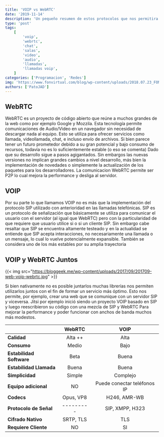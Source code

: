 ```yaml
---
title: 'VOIP vs WebRTC'
date: '2019-11-14'
description: 'Un pequeño resumen de estos protocolos que nos permitira tomar una decicion'
type: 'post'
tags:
    [
        'voip',
        'webrtc',
        'chat',
        'salas',
        'video',
        'audio',
        'llamadas',
        'llamadas voip',
    ]
categories: ['Programacion', 'Redes']
img: 'https://www.fonvirtual.com/blog/wp-content/uploads/2018.07.23_FON_EN_fonvirtual_WebRTC-vs-SIP-what-is-the-difference1_KS.jpg'
authors: ['PatoJAD']
---
```


## WebRTC

WebRTC es un proyecto de código abierto que reúne a muchos grandes de la web como por ejemplo Google y Mozzila. Esta tecnología permite comunicaciones de Audio/Video en un navegador sin necesidad de descargar nada al equipo. Esto se utiliza para ofrecer servicios como llamada, videollamada, chat, e incluso envío de archivos. Si bien parece tener un futuro prometedor debido a su gran potencial y bajo consumo de recursos, todavía no es lo suficientemente estable (o eso se comenta) Dado que su desarrollo sigue a pasos agigantados. Sin embargos las nuevas versiones no implican grandes cambios a nivel desarrollo, más bien la implementación de novedades o simplemente la actualización de los paquetes para los desarrolladores. La comunicacion WebRTC permite ser P2P lo cual mejora la performance y desliga al servidor.

## VOIP

Por su parte lo que llamamos VOIP no es más que la implementación del protocolo SIP utilizado con anterioridad en las llamadas telefónicas. SIP es un protocolo de señalización que básicamente se utiliza para comunicar el usuario con el servidor (al igual que WebRTC) pero con la particularidad de que requiere que usuario utilice si o si un cliente SIP. Sin embargo cabe resaltar que SIP se encuentra altamente testeado y en la actualidad se entiende que SIP acepta interacciones, no necesariamente una llamada o un mensaje, lo cual lo vuelve potencialmente expansible. También se considera uno de los más estables por su amplia trayectoria

## VOIP y WebRTC Juntos

{{< img src="https://bloggeek.me/wp-content/uploads/2017/09/201709-web-voip-webrtc.jpg" >}}

Si bien nativamente no es posible juntarlos muchas librerías nos permiten utilizarlos juntos con el fin de formar un servicio más óptimo. Esto nos permite, por ejemplo, crear una web que se comunique con un servidor SIP y viceversa. Jitsi por ejemplo inició siendo un proyecto VOIP basado en SIP y luego reescribieron su código con una mezcla de SIP y WebRTC Para mejorar la performance y poder funcionar con anchos de banda muchos más modestos.

|                          |  WebRTC   |            VOIP             |
| ------------------------ | :-------: | :-------------------------: |
| **Calidad**              |  Alta ++  |            Alta             |
| **Consumo**              |   Medio   |            Bajo             |
| **Estabilidad Software** |   Beta    |            Buena            |
| **Estabilidad Llamada**  |   Buena   |            Buena            |
| **Simplicidad**          |  Simple   |          Complejo           |
| **Equipo adicional**     |    NO     | Puede conectar teléfonos IP |
| **Codecs**               | Opus, VP8 |        H246, AMR-WB         |
| **Protocolo de Señal**   | --------- |       SIP, XMPP, H323       |
| **Cifrado Nativo**       | SRTP, TLS |             TLS             |
| **Requiere Cliente**     |    NO     |             SI              |
